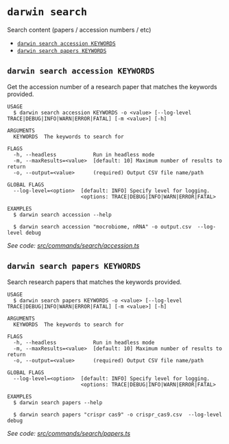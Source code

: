 `darwin search`
===============

Search content (papers / accession numbers / etc)

* [`darwin search accession KEYWORDS`](#darwin-search-accession-keywords)
* [`darwin search papers KEYWORDS`](#darwin-search-papers-keywords)

## `darwin search accession KEYWORDS`

Get the accession number of a research paper that matches the keywords provided.

```
USAGE
  $ darwin search accession KEYWORDS -o <value> [--log-level TRACE|DEBUG|INFO|WARN|ERROR|FATAL] [-m <value>] [-h]

ARGUMENTS
  KEYWORDS  The keywords to search for

FLAGS
  -h, --headless            Run in headless mode
  -m, --maxResults=<value>  [default: 10] Maximum number of results to return
  -o, --output=<value>      (required) Output CSV file name/path

GLOBAL FLAGS
  --log-level=<option>  [default: INFO] Specify level for logging.
                        <options: TRACE|DEBUG|INFO|WARN|ERROR|FATAL>

EXAMPLES
  $ darwin search accession --help

  $ darwin search accession "mocrobiome, nRNA" -o output.csv  --log-level debug
```

_See code: [src/commands/search/accession.ts](https://github.com/rpidanny/darwin/blob/v1.3.2/src/commands/search/accession.ts)_

## `darwin search papers KEYWORDS`

Search research papers that matches the keywords provided.

```
USAGE
  $ darwin search papers KEYWORDS -o <value> [--log-level TRACE|DEBUG|INFO|WARN|ERROR|FATAL] [-m <value>] [-h]

ARGUMENTS
  KEYWORDS  The keywords to search for

FLAGS
  -h, --headless            Run in headless mode
  -m, --maxResults=<value>  [default: 10] Maximum number of results to return
  -o, --output=<value>      (required) Output CSV file name/path

GLOBAL FLAGS
  --log-level=<option>  [default: INFO] Specify level for logging.
                        <options: TRACE|DEBUG|INFO|WARN|ERROR|FATAL>

EXAMPLES
  $ darwin search papers --help

  $ darwin search papers "crispr cas9" -o crispr_cas9.csv  --log-level debug
```

_See code: [src/commands/search/papers.ts](https://github.com/rpidanny/darwin/blob/v1.3.2/src/commands/search/papers.ts)_
